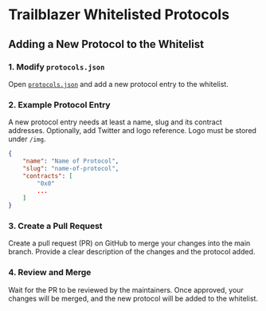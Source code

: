 # Trailblazer Whitelisted Protocols

## Adding a New Protocol to the Whitelist

### 1. Modify `protocols.json`

Open [`protocols.json`](./whitelist/protocols.json) and add a new protocol entry to the whitelist.

### 2. Example Protocol Entry

A new protocol entry needs at least a name, slug and its contract addresses. Optionally, add Twitter and logo reference. Logo must be stored under `/img`.

```json
{
    "name": "Name of Protocol",
    "slug": "name-of-protocol",
    "contracts": [
        "0x0"
        ...
    ]
}
```

### 3. Create a Pull Request

Create a pull request (PR) on GitHub to merge your changes into the main branch. Provide a clear description of the changes and the protocol added.

### 4. Review and Merge

Wait for the PR to be reviewed by the maintainers. Once approved, your changes will be merged, and the new protocol will be added to the whitelist.
